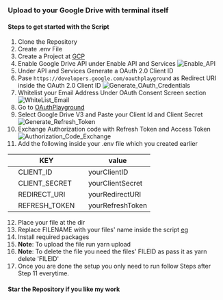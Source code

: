 ### Upload to your Google Drive with terminal itself 

#### Steps to get started with the Script
1. Clone the Repository
2. Create .env File 
3. Create a Project at [GCP](https://console.cloud.google.com/)
4. Enable Google Drive API under Enable API and Services
![Enable_API](https://user-images.githubusercontent.com/63806451/147495509-b7ded486-02b1-4e76-bb5e-81c157ad34de.png)
5. Under API and Services Generate a OAuth 2.0 Client ID
6. Pase `https://developers.google.com/oauthplayground` as Redirect URI inside the OAuth 2.0 Client ID
![Generate_OAuth_Credentials](https://user-images.githubusercontent.com/63806451/147495542-c67d2432-ba6e-4298-b04d-3de85f949d83.png)
7. Whitelist your Email Address Under OAuth Consent Screen section
![WhiteList_Email](https://user-images.githubusercontent.com/63806451/147495855-8ce816f2-3a43-40cb-9e84-384087d4aa0f.png)
8. Go to [OAuthPlayground](https://developers.google.com/oauthplayground)
9. Select Google Drive V3 and Paste your Client Id and Client Secret
![Generate_Refresh_Token](https://user-images.githubusercontent.com/63806451/147495611-b0c8a2e5-fc5f-4b48-a7ad-e908ff6bfc45.png)
10. Exchange Authorization code with Refresh Token and Access Token
![Authorization_Code_Exchange](https://user-images.githubusercontent.com/63806451/147496069-31214b2f-c816-495b-84ef-666630ea594b.png)
11. Add the following inside your .env file which you created earlier 


   |  | KEY           |   | value            |
   |--|---------------|---|------------------|
   |  | CLIENT_ID     |   | yourClientID     |
   |  | CLIENT_SECRET |   | yourClientSecret |
   |  | REDIRECT_URI  |   | yourRedirectURI  |
   |  | REFRESH_TOKEN |   | yourRefreshToken |
   
12. Place your file at the dir
13. Replace FILENAME with your files' name inside the script [eg](https://github.com/nparashar150/Google_Drive_Handler/blob/383fb4dd07f8dcf6c39d040a576fa626d8aa5854/googleDriveHandler.js#L29)
14. Install required packages
15. **Note**: To upload the file run yarn upload
16. **Note**: To delete the file you need the files' FILEID as pass it as yarn delete 'FILEID'
17. Once you are done the setup you only need to run follow Steps after Step 11 everytime.

#### Star the Repository if you like my work

